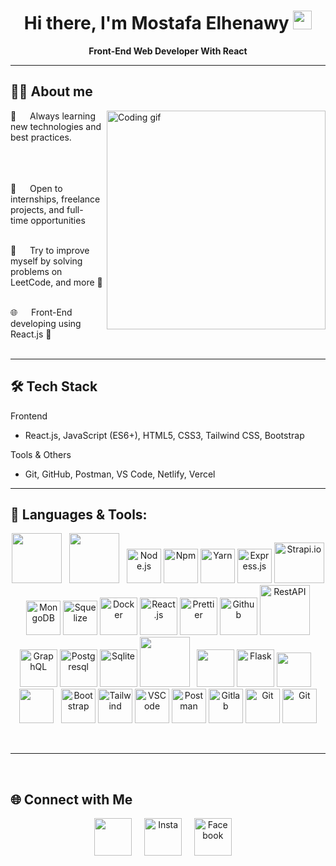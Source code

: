 <h1 align="center">Hi there, I'm Mostafa Elhenawy <img src="https://raw.githubusercontent.com/MartinHeinz/MartinHeinz/master/wave.gif" width="30px"> </h1>

<p align="center">
  <b>
Front-End Web Developer With React </b><br/>
  
</p>

---

## 🙋‍♂ About me

<p>
<img align="right" width="350" src="https://github.com/alsiam/alsiam/blob/main/assets/programmer.gif" alt="Coding gif" />

🧠 &emsp; Always learning new technologies and best practices.
 <br/><br/>
 <br/><br/>


🎯 &emsp; Open to internships, freelance projects, and full-time opportunities<br/><br/>

🌱 &emsp; Try to improve myself by solving problems on LeetCode, and more 💪<br/><br/>



🌐 &emsp; Front-End developing using React.js 💪<br/><br/>

</p>
<hr/>


## 🛠 Tech Stack

Frontend
- React.js, JavaScript (ES6+), HTML5, CSS3, Tailwind CSS, Bootstrap



Tools & Others
- Git, GitHub, Postman, VS Code, Netlify, Vercel

---


## 🚀 Languages & Tools:

<p align="center"> 
<a href="https://www.javascript.com/" style="padding-right:8px;" href="#" target="_blank"> <img src="https://techstack-generator.vercel.app/js-icon.svg" width="80" height="80"/></a>
<a href="https://www.typescript.com/" style="padding-right:8px;" href="#" target="_blank"> <img src="https://techstack-generator.vercel.app/ts-icon.svg" width="80" height="80"/></a>
<a href="https://nodejs.org/en" target="_blank"><img alt="Node.js" width="55" height="55" src="https://skillicons.dev/icons?i=nodejs"/></a>
<a href="https://www.npmjs.com/" target="_blank"><img alt="Npm" width="55" height="55" src="https://skillicons.dev/icons?i=npm"/></a>
<a href="https://yarnpkg.com/" target="_blank"><img alt="Yarn" width="55" height="55" src="https://skillicons.dev/icons?i=yarn"/></a>
<a href="https://expressjs.com/" target="_blank"><img alt="Express.js" width="55" height="55" src="https://skillicons.dev/icons?i=express"/></a>
<a href="https://strapi.io" target="_blank"><img alt="Strapi.io" width="80" height="65" src="https://strapi.io/assets/strapi-logo-light.svg"/></a>
<a href="https://www.mongodb.com/" target="_blank"><img alt="MongoDB" width="55" height="55" src="https://skillicons.dev/icons?i=mongodb"/></a>
<a href="https://sequelize.org/" target="_blank"><img alt="Squelize" width="55" height="55" src="https://skillicons.dev/icons?i=sequelize"/></a>
<a href="https://www.docker.com/" target="_blank"> <img src="https://techstack-generator.vercel.app/docker-icon.svg" alt="Docker" width="60" height="60" /></a>
<a href="https://react.dev/" target="_blank"><img alt="React.js" width="60" height="60" src="https://techstack-generator.vercel.app/react-icon.svg"/></a>
<a href="https://prettier.io/" target="_blank"><img alt="Prettier" src="https://techstack-generator.vercel.app/prettier-icon.svg" width="60" height="60" /></a>
<a href="https://github.com/" target="_blank"><img alt="Github" src="https://techstack-generator.vercel.app/github-icon.svg" width="60" height="60" /></a>
<a href="https://restfulapi.net/" target="_blank"><img alt="RestAPI" src="https://techstack-generator.vercel.app/restapi-icon.svg" width="80" height="80" /></a>
<a href="https://graphql.org/" target="_blank"><img alt="GraphQL" src="https://techstack-generator.vercel.app/graphql-icon.svg" width="60" height="60" /></a>
<a href="https://www.postgresql.org/" target="_blank"><img alt="Postgresql" width="60" height="60" <img src="https://skillicons.dev/icons?i=postgres"/></a>
<a href="https://www.sqlite.org/" target="_blank"><img alt="Sqlite" width="60" height="60" <img src="https://skillicons.dev/icons?i=sqlite"/></a>
<a style="padding-right:8px;" href="https://www.mysql.com/" target="_blank"> <img src="https://techstack-generator.vercel.app/mysql-icon.svg" width="80" height="80"/></a> 
<a href="https://www.djangoproject.com/" target="_blank"> <img src="https://techstack-generator.vercel.app/django-icon.svg" width="60" height="60"/></a>
<a href="https://flask.palletsprojects.com/en/3.0.x/" target="_blank"><img alt="Flask" width="60" height="60" <img src="https://skillicons.dev/icons?i=flask"/></a>
<a style="padding-right:8px;" href="#" target="_blank"> <img width="55" height="55" src="https://skillicons.dev/icons?i=html"/></a>
<a style="padding-right:8px;" href="#" target="_blank"><img width="55" height="55" src="https://skillicons.dev/icons?i=css"/></a>
<a href="https://getbootstrap.com/" target="_blank"><img alt="Bootstrap" width="55" height="55" src="https://skillicons.dev/icons?i=bootstrap"/></a>
<a href="https://tailwindcss.com/" target="_blank"><img alt="Tailwind" width="55" height="55" src="https://skillicons.dev/icons?i=tailwind"/></a>
<a href="https://code.visualstudio.com/" target="_blank"><img alt="VSCode" width="55" height="55" src="https://skillicons.dev/icons?i=vscode"/></a>
<a href="https://postman.com" target="_blank"><img alt="Postman" width="55" height="55" src="https://skillicons.dev/icons?i=postman"/></a>
<a href="https://gitlab" target="_blank"><img alt="Gitlab" width="55" height="55" src="https://skillicons.dev/icons?i=gitlab"/></a>
<a href="https://git-scm.com/" target="_blank"><img alt="Git" width="55" height="55" src="https://skillicons.dev/icons?i=git"/></a>
<a href="https://stackoverflow.com/" target="_blank"><img alt="Git" width="55" height="55" src="https://skillicons.dev/icons?i=stackoverflow"/></a>

</p>

<br/>
<hr/>
<br/>




## 🌐 Connect with Me

</p>
<p align="center">
 <a href = "https://www.linkedin.com/in/mustafa-elhenawy-31577b292?utm_source=share&utm_campaign=share_via&utm_content=profile&utm_medium=android_app" target="_blank"><img width="60" height="60" src="https://skillicons.dev/icons?i=linkedin"/></a> &nbsp; &nbsp;
 <a href = "https://www.instagram.com/mustafaelhenawy7?igsh=bmxjOGp2N2w0Z2s3" target="_blank"><img width="60" height="60" alt="Insta" src="https://skillicons.dev/icons?i=instagram"/></a> &nbsp; &nbsp;
 <a href = "https://www.facebook.com/share/1ATUYRbG7o/" target="_blank"><img width="60" height="60" alt="Facebook" src="https://raw.githubusercontent.com/rahuldkjain/github-profile-readme-generator/master/src/images/icons/Social/facebook.svg"/></a> &nbsp; &nbsp;
</p>

